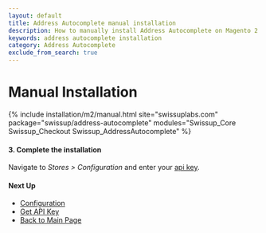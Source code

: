 ```yaml
---
layout: default
title: Address Autocomplete manual installation
description: How to manually install Address Autocomplete on Magento 2
keywords: address autocomplete installation
category: Address Autocomplete
exclude_from_search: true
---
```


# Manual Installation

{% include installation/m2/manual.html site="swissuplabs.com" package="swissup/address-autocomplete" modules="Swissup_Core Swissup_Checkout Swissup_AddressAutocomplete" %}

#### 3. Complete the installation

Navigate to _Stores > Configuration_ and enter your [api key](/m2/extensions/address-autocomplete/get-api-key/).

#### Next Up

 -  [Configuration](/m2/extensions/address-autocomplete/configuration/)
 -  [Get API Key](/m2/extensions/address-autocomplete/get-api-key/)
 -  [Back to Main Page](/m2/extensions/address-autocomplete/)
